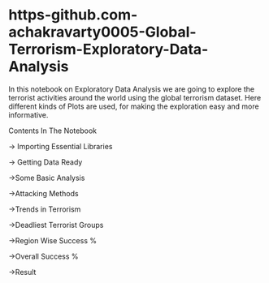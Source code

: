 # https-github.com-achakravarty0005-Global-Terrorism-Exploratory-Data-Analysis
In this notebook on Exploratory Data Analysis we are going to explore the terrorist activities around the world using the global terrorism dataset. Here different kinds of Plots are used, for making the exploration easy and more informative.

Contents In The Notebook

-> Importing Essential Libraries

-> Getting Data Ready

->Some Basic Analysis

->Attacking Methods

->Trends in Terrorism

->Deadliest Terrorist Groups

->Region Wise Success %

->Overall Success %

->Result
